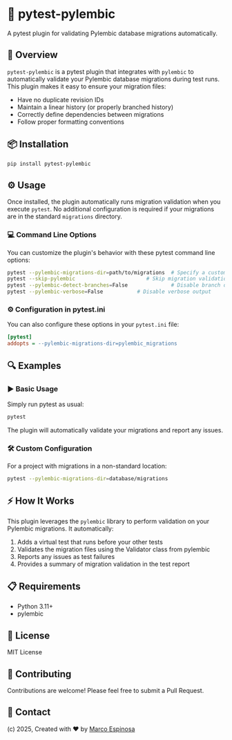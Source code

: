 # 🧪 pytest-pylembic

A pytest plugin for validating Pylembic database migrations automatically.

## 📝 Overview

`pytest-pylembic` is a pytest plugin that integrates with `pylembic` to automatically validate your Pylembic database migrations during test runs. This plugin makes it easy to ensure your migration files:

- Have no duplicate revision IDs
- Maintain a linear history (or properly branched history)
- Correctly define dependencies between migrations
- Follow proper formatting conventions

## 📦 Installation

```bash
pip install pytest-pylembic
```

## ⚙️ Usage

Once installed, the plugin automatically runs migration validation when you execute `pytest`. No additional configuration is required if your migrations are in the standard `migrations` directory.

### 💻 Command Line Options

You can customize the plugin's behavior with these pytest command line options:

```bash
pytest --pylembic-migrations-dir=path/to/migrations  # Specify a custom migrations directory
pytest --skip-pylembic                       # Skip migration validation
pytest --pylembic-detect-branches=False              # Disable branch detection
pytest --pylembic-verbose=False           # Disable verbose output
```

### ⚙️ Configuration in pytest.ini

You can also configure these options in your `pytest.ini` file:

```ini
[pytest]
addopts = --pylembic-migrations-dir=pylembic_migrations
```

## 🔍 Examples

### ▶️ Basic Usage

Simply run pytest as usual:

```bash
pytest
```

The plugin will automatically validate your migrations and report any issues.

### 🛠️ Custom Configuration

For a project with migrations in a non-standard location:

```bash
pytest --pylembic-migrations-dir=database/migrations
```

## ⚡ How It Works

This plugin leverages the `pylembic` library to perform validation on your Pylembic migrations. It automatically:

1. Adds a virtual test that runs before your other tests
2. Validates the migration files using the Validator class from pylembic
3. Reports any issues as test failures
4. Provides a summary of migration validation in the test report

## 📋 Requirements

- Python 3.11+
- pylembic

## 🪪 License

MIT License

## 🤝 Contributing

Contributions are welcome! Please feel free to submit a Pull Request.

## 📧 Contact

(c) 2025, Created with ❤️ by [Marco Espinosa](mailto:marco@marcoespinosa.com)

